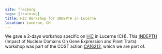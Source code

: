 ```yaml
---
site: freiburg
tags: [training]
title: HiC Workshop for INDEPTH in Lucerne
location: Lucerne, CH
---
```


We gave a 2-days workshop specific on [HiC](https://www.ncbi.nlm.nih.gov/pmc/articles/PMC6031062) in Lucerne (CH). This [INDEPTH](https://www.brookes.ac.uk/indepth) (Impact of Nuclear Domains On Gene Expression and Plant Traits) workshop was part of the COST action [CA16212](https://www.cost.eu/actions/CA16212/#tabs|Name:overview), which we are part of.
